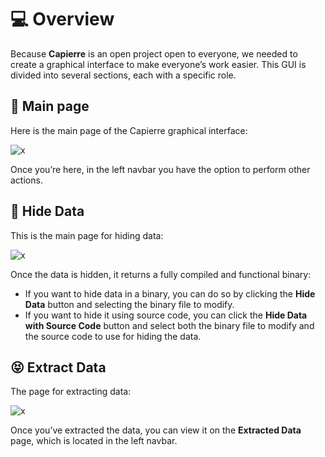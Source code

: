# 💻 Overview

Because **Capierre** is an open project open to everyone, we needed to create a graphical interface to make everyone’s work easier. This GUI is divided into several sections, each with a specific role.

## 👋 Main page

Here is the main page of the Capierre graphical interface:

![x](/77.png)

Once you’re here, in the left navbar you have the option to perform other actions.

## 🫣 Hide Data

This is the main page for hiding data:

![x](/hide_data1.png)

Once the data is hidden, it returns a fully compiled and functional binary:
- If you want to hide data in a binary, you can do so by clicking the **Hide Data** button and selecting the binary file to modify.
- If you want to hide it using source code, you can click the **Hide Data with Source Code** button and select both the binary file to modify and the source code to use for hiding the data.

## 😝 Extract Data

The page for extracting data:

![x](/88.png)

Once you’ve extracted the data, you can view it on the **Extracted Data** page, which is located in the left navbar.  